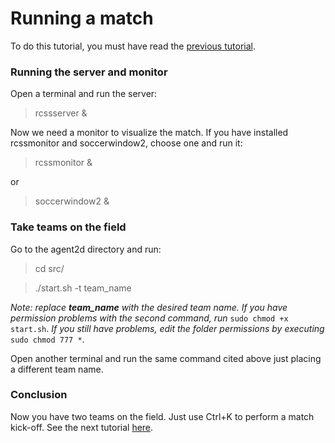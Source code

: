 # Running a match

To do this tutorial, you must have read the [previous tutorial](https://github.com/robocup2d/robocup2d/wiki/Instalando-the-soccer-simulator).

### Running the server and monitor

Open a terminal and run the server:

> rcssserver &

Now we need a monitor to visualize the match. If you have installed rcssmonitor and soccerwindow2, choose one and run it:

> rcssmonitor &

or

> soccerwindow2 &

### Take teams on the field

Go to the agent2d directory and run:

> cd src/

> ./start.sh -t team_name

_Note: replace **team_name** with the desired team name.
If you have permission problems with the second command, run_ `sudo chmod +x start.sh`.
_If you still have problems, edit the folder permissions by executing_ `sudo chmod 777 *`.

Open another terminal and run the same command cited above just placing a different team name.

### Conclusion

Now you have two teams on the field. Just use Ctrl+K to perform a match kick-off. See the next tutorial [here](https://github.com/herodrigues/robocup2d-tutorial/blob/master/sections/configuring-the-trainer.md).
